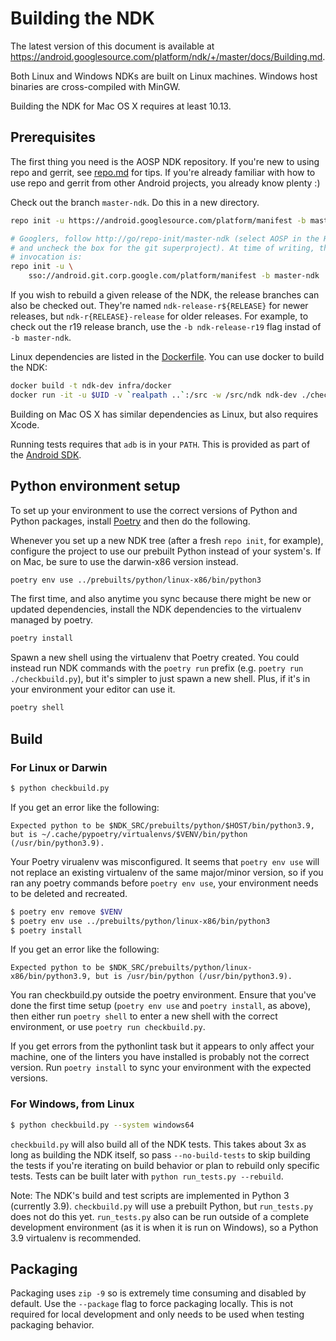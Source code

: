 # Building the NDK

The latest version of this document is available at
https://android.googlesource.com/platform/ndk/+/master/docs/Building.md.

Both Linux and Windows NDKs are built on Linux machines. Windows host binaries
are cross-compiled with MinGW.

Building the NDK for Mac OS X requires at least 10.13.

## Prerequisites

The first thing you need is the AOSP NDK repository. If you're new to using repo
and gerrit, see [repo.md](repo.md) for tips. If you're already familiar with how
to use repo and gerrit from other Android projects, you already know plenty :)

Check out the branch `master-ndk`. Do this in a new directory.

```bash
repo init -u https://android.googlesource.com/platform/manifest -b master-ndk

# Googlers, follow http://go/repo-init/master-ndk (select AOSP in the Host menu,
# and uncheck the box for the git superproject). At time of writing, the correct
# invocation is:
repo init -u \
    sso://android.git.corp.google.com/platform/manifest -b master-ndk
```

If you wish to rebuild a given release of the NDK, the release branches can also
be checked out. They're named `ndk-release-r${RELEASE}` for newer releases, but
`ndk-r{RELEASE}-release` for older releases. For example, to check out the r19
release branch, use the `-b ndk-release-r19` flag instad of `-b master-ndk`.

Linux dependencies are listed in the [Dockerfile]. You can use docker to build
the NDK:

```bash
docker build -t ndk-dev infra/docker
docker run -it -u $UID -v `realpath ..`:/src -w /src/ndk ndk-dev ./checkbuild.py
```

Building on Mac OS X has similar dependencies as Linux, but also requires Xcode.

Running tests requires that `adb` is in your `PATH`. This is provided as part of
the [Android SDK].

[Dockerfile]: ../infra/docker/Dockerfile
[Android SDK]: https://developer.android.com/studio/index.html#downloads

## Python environment setup

To set up your environment to use the correct versions of Python and Python
packages, install [Poetry](https://python-poetry.org/) and then do the
following.

Whenever you set up a new NDK tree (after a fresh `repo init`, for example),
configure the project to use our prebuilt Python instead of your system's. If on
Mac, be sure to use the darwin-x86 version instead.

```bash
poetry env use ../prebuilts/python/linux-x86/bin/python3
```

The first time, and also anytime you sync because there might be new or updated
dependencies, install the NDK dependencies to the virtualenv managed by poetry.

```bash
poetry install
```

Spawn a new shell using the virtualenv that Poetry created. You could instead
run NDK commands with the `poetry run` prefix (e.g. `poetry run
./checkbuild.py`), but it's simpler to just spawn a new shell. Plus, if it's in
your environment your editor can use it.

```bash
poetry shell
```

## Build

### For Linux or Darwin

```bash
$ python checkbuild.py
```

If you get an error like the following:

```
Expected python to be $NDK_SRC/prebuilts/python/$HOST/bin/python3.9, but is ~/.cache/pypoetry/virtualenvs/$VENV/bin/python (/usr/bin/python3.9).
```

Your Poetry virualenv was misconfigured. It seems that `poetry env use` will not
replace an existing virtualenv of the same major/minor version, so if you ran
any poetry commands before `poetry env use`, your environment needs to be
deleted and recreated.

```bash
$ poetry env remove $VENV
$ poetry env use ../prebuilts/python/linux-x86/bin/python3
$ poetry install
```

If you get an error like the following:

```
Expected python to be $NDK_SRC/prebuilts/python/linux-x86/bin/python3.9, but is /usr/bin/python (/usr/bin/python3.9).
```

You ran checkbuild.py outside the poetry environment. Ensure that you've done
the first time setup (`poetry env use` and `poetry install`, as above), then
either run `poetry shell` to enter a new shell with the correct environment, or
use `poetry run checkbuild.py`.

If you get errors from the pythonlint task but it appears to only affect your
machine, one of the linters you have installed is probably not the correct
version. Run `poetry install` to sync your environment with the expected
versions.

### For Windows, from Linux

```bash
$ python checkbuild.py --system windows64
```

`checkbuild.py` will also build all of the NDK tests. This takes about 3x as
long as building the NDK itself, so pass `--no-build-tests` to skip building the
tests if you're iterating on build behavior or plan to rebuild only specific
tests. Tests can be built later with `python run_tests.py --rebuild`.

Note: The NDK's build and test scripts are implemented in Python 3 (currently
3.9). `checkbuild.py` will use a prebuilt Python, but `run_tests.py` does not do
this yet. `run_tests.py` also can be run outside of a complete development
environment (as it is when it is run on Windows), so a Python 3.9 virtualenv is
recommended.

## Packaging

Packaging uses `zip -9` so is extremely time consuming and disabled by default.
Use the `--package` flag to force packaging locally. This is not required for
local development and only needs to be used when testing packaging behavior.

